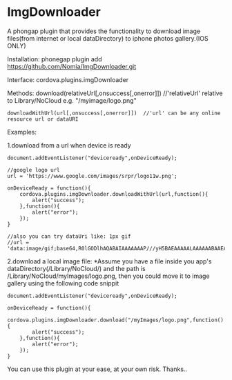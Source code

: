 ImgDownloader
=============

A phongap plugin that provides the functionality to download image files(from internet or local dataDirectory) to iphone photos gallery.(IOS ONLY)

Installation:
    phonegap plugin add https://github.com/Nomia/ImgDownloader.git
    
Interface:
    cordova.plugins.imgDownloader

Methods:
    download(relativeUrl[,onsuccess[,onerror]]) //'relativeUrl' relative to Library/NoCloud  e.g. "/myimage/logo.png"
    
    downloadWithUrl(url[,onsuccess[,onerror]])  //'url' can be any online resource url or dataURI

Examples:

1.download from a url when device is ready

    document.addEventListener("deviceready",onDeviceReady);
    
    //google logo url
    url = 'https://www.google.com/images/srpr/logo11w.png';
    
    onDeviceReady = function(){
        cordova.plugins.imgDownloader.downloadWithUrl(url,function(){
            alert("success");
        },function(){
            alert("error");
        });        
    }
    
    //also you can try dataUri like: 1px gif
    //url = 'data:image/gif;base64,R0lGODlhAQABAIAAAAAAAP///yH5BAEAAAAALAAAAAABAAEAAAIBRAA7'
    
2.download a local image file:
  *Assume you have a file inside you app's dataDirectory(/Library/NoCloud/) and the path is /Library/NoCloud/myImages/logo.png, then you could move it to image gallery using the following code snippit
  
    document.addEventListener("deviceready",onDeviceReady);
    
    onDeviceReady = function(){
        cordova.plugins.imgDownloader.download("/myImages/logo.png",function(){
            alert("success");
        },function(){
            alert("error");
        });        
    }

You can use this plugin at your ease, at your own risk. Thanks..
    
    
